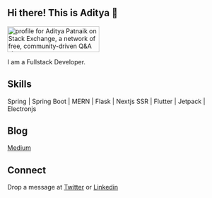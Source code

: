 ## Hi there! This is Aditya 👋

<a href="https://stackexchange.com/users/15309583/aditya-patnaik"><img src="https://stackexchange.com/users/flair/15309583.png" width="208" height="58" alt="profile for Aditya Patnaik on Stack Exchange, a network of free, community-driven Q&amp;A sites" title="profile for Aditya Patnaik on Stack Exchange, a network of free, community-driven Q&amp;A sites" /></a>

I am a Fullstack Developer.

## Skills
Spring | Spring Boot | MERN | Flask | Nextjs SSR | Flutter | Jetpack | Electronjs

## Blog
[Medium](https://medium.com/@adityapatnaik25x)

## Connect
Drop a message at [Twitter](https://twitter.com/mradityapatnaik) or [Linkedin](www.linkedin.com/in/aditya-patnaik)





<!--
**adityapatnaik/adityapatnaik** is a ✨ _special_ ✨ repository because its `README.md` (this file) appears on your GitHub profile.

Here are some ideas to get you started:

- 🔭 I’m currently working on ...
- 🌱 I’m currently learning ...
- 👯 I’m looking to collaborate on ...
- 🤔 I’m looking for help with ...
- 💬 Ask me about ...
- 📫 How to reach me: ...
- 😄 Pronouns: ...
- ⚡ Fun fact: ...
-->
